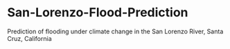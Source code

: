 # San-Lorenzo-Flood-Prediction
Prediction of flooding under climate change in the San Lorenzo River, Santa Cruz, California
